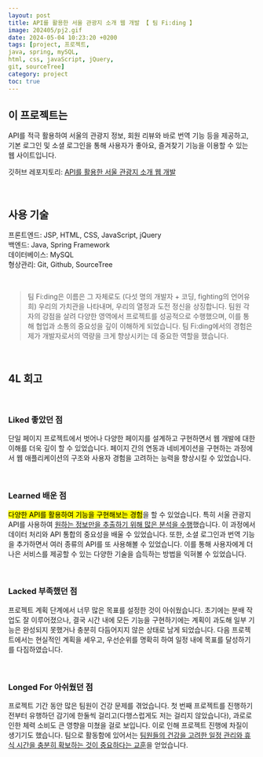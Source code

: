 ```yaml
---
layout: post
title: API를 활용한 서울 관광지 소개 웹 개발 【 팀 Fi:ding 】
image: 202405/pj2.gif
date: 2024-05-04 10:23:20 +0200
tags: [project, 프로젝트, 
java, spring, mySQL,
html, css, javaScript, jQuery, 
git, sourceTree]
category: project
toc: true
---
```

## 이 프로젝트는
API를 적극 활용하여 서울의 관광지 정보, 회원 리뷰와 바로 번역 기능 등을 제공하고, 기본 로그인 및 소셜 로그인을 통해 사용자가 좋아요, 즐겨찾기 기능을 이용할 수 있는 웹 사이트입니다. <br>

깃허브 레포지토리: [API를 활용한 서울 관광지 소개 웹 개발](https://github.com/jieun000/FIDING-SeoulTourismAPIWeb)

<br>

## 사용 기술
프론트엔드: JSP, HTML, CSS, JavaScript, jQuery <br>
백엔드: Java, Spring Framework <br>
데이터베이스: MySQL <br>
형상관리: Git, Github, SourceTree

<br>

> 팀 Fi:ding은 이름은 그 자체로도 (다섯 명의 개발자 + 코딩, fighting의 언어유희) 우리의 가치관을 나타내며, 우리의 열정과 도전 정신을 상징합니다. 팀원 각자의 강점을 살려 다양한 영역에서 프로젝트를 성공적으로 수행했으며, 이를 통해 협업과 소통의 중요성을 깊이 이해하게 되었습니다. 팀 Fi:ding에서의 경험은 제가 개발자로서의 역량을 크게 향상시키는 데 중요한 역할을 했습니다. 

<br>

## 4L 회고
<br>

### Liked 좋았던 점
단일 페이지 프로젝트에서 벗어나 다양한 페이지를 설계하고 구현하면서 웹 개발에 대한 이해를 더욱 깊이 할 수 있었습니다. 페이지 간의 연동과 네비게이션을 구현하는 과정에서 웹 애플리케이션의 구조와 사용자 경험을 고려하는 능력을 향상시킬 수 있었습니다.

<br>

### Learned 배운 점
<mark>다양한 API를 활용하여 기능을 구현해보는 경험</mark>을 할 수 있었습니다. 특히 서울 관광지 API를 사용하여 <u>원하는 정보만을 추출하기 위해 많은 분석을 수행</u>했습니다. 이 과정에서 데이터 처리와 API 통합의 중요성을 배울 수 있었습니다. 또한, 소셜 로그인과 번역 기능을 추가하면서 여러 종류의 API를 또 사용해볼 수 있었습니다. 이를 통해 사용자에게 더 나은 서비스를 제공할 수 있는 다양한 기술을 습득하는 방법을 익혀볼 수 있었습니다.

<br>

### Lacked 부족했던 점
프로젝트 계획 단계에서 너무 많은 목표를 설정한 것이 아쉬웠습니다. 초기에는 분배 작업도 잘 이루어졌으나, 결국 시간 내에 모든 기능을 구현하기에는 계획이 과도해 일부 기능은 완성되지 못했거나 충분히 다듬어지지 않은 상태로 남게 되었습니다. 다음 프로젝트에서는 현실적인 계획을 세우고, 우선순위를 명확히 하여 일정 내에 목표를 달성하기를 다짐하였습니다.

<br>

### Longed For 아쉬웠던 점
프로젝트 기간 동안 많은 팀원이 건강 문제를 겪었습니다. 첫 번째 프로젝트를 진행하기 전부터 유행하던 감기에 한둘씩 걸리고(다행스럽게도 저는 걸리지 않았습니다), 과로로 인한 체력 소비도 큰 영향을 미쳤을 걸로 보입니다. 이로 인해 프로젝트 진행에 차질이 생기기도 했습니다. 팀으로 활동함에 있어서는 <u>팀원들의 건강을 고려한 일정 관리와 휴식 시간을 충분히 확보하는 것이 중요하다는 교훈</u>을 얻었습니다.